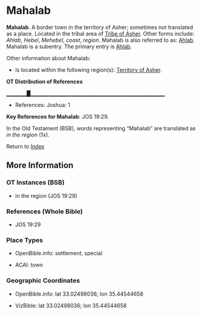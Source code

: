 # Mahalab
**Mahalab**. 
A border town in the territory of Asher; sometimes not translated as a place. 
Located in the tribal area of [Tribe of Asher](../../../groups/md/acai/Asher.md). 
Other forms include: 
*Ahlab*, *Hebel*, *Mehebel*, *coast*, *region*. 
Mahalab is also referred to as: 
[Ahlab](Ahlab.md). 
Mahalab is a subentry. The primary entry is 
[Ahlab](Ahlab.md). 




Other information about Mahalab:


* Is located within the following region(s): 
[Territory of Asher](TerritoryOfAsher.md). 


**OT Distribution of References**

▁▁▁▁▁█▁▁▁▁▁▁▁▁▁▁▁▁▁▁▁▁▁▁▁▁▁▁▁▁▁▁▁▁▁▁▁▁▁
* References: Joshua: 1



**Key References for Mahalab**: 
JOS 19:29. 


In the Old Testament (BSB), words representing “Mahalab” are translated as 
*in the region* (1x). 




Return to [Index](00-Index.md)

## More Information

### OT Instances (BSB)

* in the region (JOS 19:29)



### References (Whole Bible)

* JOS 19:29


### Place Types

* OpenBible.info: settlement, special

* ACAI: town



### Geographic Coordinates

* OpenBible.info: lat 33.02498036; lon 35.44544658

* VizBible: lat 33.02498036; lon 35.44544658




